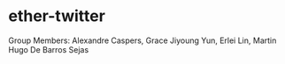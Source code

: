 # ether-twitter
Group Members: Alexandre Caspers, Grace Jiyoung Yun, Erlei Lin, Martin Hugo De Barros Sejas

